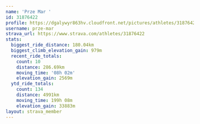 ```yaml
---
name: 'Prze Mar '
id: 31876422
profile: https://dgalywyr863hv.cloudfront.net/pictures/athletes/31876422/22548952/4/large.jpg
username: prze-mar
strava_url: https://www.strava.com/athletes/31876422
stats:
  biggest_ride_distance: 180.04km
  biggest_climb_elevation_gain: 979m
  recent_ride_totals:
    count: 10
    distance: 286.69km
    moving_time: '08h 02m'
    elevation_gain: 2569m
  ytd_ride_totals:
    count: 134
    distance: 4991km
    moving_time: 199h 08m
    elevation_gain: 33883m
layout: strava_member
--- 
```

